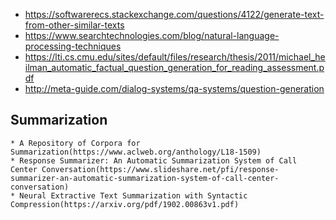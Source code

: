 * https://softwarerecs.stackexchange.com/questions/4122/generate-text-from-other-similar-texts
* https://www.searchtechnologies.com/blog/natural-language-processing-techniques
* https://lti.cs.cmu.edu/sites/default/files/research/thesis/2011/michael_heilman_automatic_factual_question_generation_for_reading_assessment.pdf
* http://meta-guide.com/dialog-systems/qa-systems/question-generation

## Summarization
    * A Repository of Corpora for Summarization(https://www.aclweb.org/anthology/L18-1509)
    * Response Summarizer: An Automatic Summarization System of Call Center Conversation(https://www.slideshare.net/pfi/response-summarizer-an-automatic-summarization-system-of-call-center-conversation)
    * Neural Extractive Text Summarization with Syntactic Compression(https://arxiv.org/pdf/1902.00863v1.pdf)
